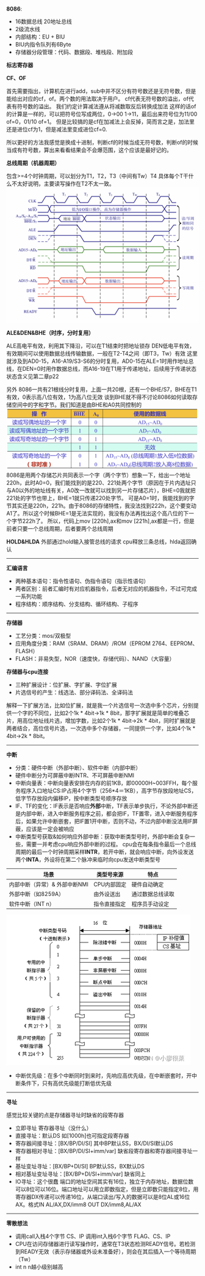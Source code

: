 **8086**:
- 16数据总线 20地址总线 
- 2级流水线
- 内部结构：EU + BIU
- BIU内指令队列有6Byte
- 存储器分段管理：代码、数据段、堆栈段、附加段


**标志寄存器**

**CF、OF**

首先需要指出，计算机在进行add，sub中并不区分有符号数还是无符号数，但是能给出对应的cf，of。两个数的用法取决于用户。
cf代表无符号数的溢出，of代表有符号数的溢出。
我们约定计算减法遵从将减数取反后转换成加法
这样的话of的计算是一样的，可以把符号位写成两位，0->00 1->11，最后出来符号位为11/00 of=0，01/10 of=1。
但是比较搞的是cf在加减法上会反掉，简而言之是，加法里还是进位cf为1，但是减法里变成进位cf=0.

所以更好的方法我感觉是换成十进制，判断cf的时候当成无符号数，判断of的时候当成有符号数，算出来看看结果会不会爆范围，这个应该是最好记的。


**总线周期（机器周期）**

包含>=4个时钟周期，可以划分为T1，T2，T3（中间有Tw）T4
具体每个T干什么不太好说明，主要读写操作在T2不太一致。
![alt text](notes/pictures/8086_1.png)


**ALE&DEN&BHE（时序，分时复用）**

ALE高电平有效，利用其下降沿，可以在T1结束时把地址锁存
DEN低电平有效，有效期间可以使用数据总线传输数据，一般在T2-T4之间（即T3，Tw）有效
这里就涉及到AD0-15，A16-A19/S3-S6的分时复用，AD0-15在ALE=1时用作地址总线，在DEN=0时用作数据总线，而A16-19在T1用于传递地址，后续用于传递状态 状态含义见第二章p22

另外 8086一共有21根线分时复用，上面一共20根，还有一个BHE/S7，BHE在T1有效，0表示高八位有效，1为高八位无效
谈到BHE就不得不讨论8086如何读取存储空间中的字和字节。我们知道是由BHE和A0共同控制的
![alt text](notes/pictures/8086_2.png)
8086是用两个存储芯片共同表示一个字（两个字节）想象一下，给出一个地址220h，此时A0=0，我们能找到的是220、221处两个字节（原因在于片内选址只与A0以外的地址线有关，A0改一改就可以找到另一片存储芯片），BHE=0我就把221处的字节也带上，BHE=1就只传递220处字节。
可是A0=1时，我能找到的字节其实还是220h，221h。由于8086的存储特性，我没法找到222h，这个要变动A1了。所以这个时候BHE=1是无法实现的，我没有办法再找出这个高八位的下一个字节222h了。
所以，代码上mov [220h],ax和mov [221h],ax都是一行，但是前者只要一个总线周期，后者要两个总线周期

**HOLD&HLDA**
外部通过hold输入接管总线的请求 cpu释放三条总线，hlda返回确认

---

**汇编语言**

- 两种基本语句：指令性语句、伪指令语句（指示性语句）
- 两者区别：前者汇编时有对应机器指令，后者无对应的机器指令，不过可完成一系列功能
- 程序结构：顺序结构、分支结构、循环结构、子程序

---

**存储器**

- 工艺分类：mos/双极型
- 应用角度分类：RAM（SRAM、DRAM）/ROM（EPROM 2764、EEPROM、FLASH）
- FLASH：非易失型，NOR（速度快，存储代码）、NAND（大容量）

**存储器与cpu连接**

- 三种扩展设计：位扩展、字扩展、字位扩展
- 片选信号的产生：线选法、部分译码法、全译码法

解释一下扩展方法，比如位扩展，就是我一个片选信号一次选中多个芯片，分别提供一个字的不同位，比如2个1k * 4bit->1k * 8bit，那字扩展就是简单的堆叠芯片，用高位地址线片选，增加字数，比如2个1k * 4bit->2k * 4bit，同时扩展就是两者结合，高位信号片选，一次选中多个存储器，一同提供一个字，比如4个1k * 4bit->2k * 8bit。

---

**中断**

- 分类：硬件中断（外部中断）、软件中断（内部中断）
- 硬件中断分为可屏蔽中断INTR、不可屏蔽中断NMI
- 中断向量表：中断向量表安排在内存的前1KB，即00000H~003FFH，每个服务程序入口地址CS:IP占用4个字节（256*4＝1KB），高字节存放段地址CS，低字节存放段内偏移IP，按中断类型号顺序存放
- IF、TF的变化：IF表示是否响应**外部**中断，TF表示单步执行，不论外部中断还是内部中断，进入中断服务程序之前，都会把IF，TF置零，进入中断服务程序后，如果允许中断嵌套，把IF置1开中断，否则不动，不过内部中断没法用IF屏蔽，应该是一定会被响应
- 中断类型号获取&如何响应外部中断：获取中断类型号时，外部中断会复杂一些，需要一并考虑cpu响应外部中断的过程。
cpu会在每条指令最后一个总线周期的最后一个时钟周期采样**INTR**，若开中断，就会响应中断，向外设发送两个**INTA**，外设将在第二个脉冲来临时向cpu发送中断类型号
  
场景 | 类型号来源 | 特点
| --- | ---- | ------- |
内部中断（异常）& 外部中断NMI | CPU内部固定 | 硬件自动确定
外部中断（如8259A） | 由外设送出 | 通过数据总线读取
软件中断（INT n） | 指令直接指定 | 程序员手动设定

![alt text](notes/pictures/8086_3.png)
- 中断优先级：在多个中断同时到来时，先响应高优先级，在中断嵌套时，开中断条件下，只有高优先级能打断低优先级

---

**寻址**

感觉比较关键的点是存储器寻址时缺省的段寄存器
- 立即寻址 寄存器寻址（没什么）
- 直接寻址：默认DS 如[1000h]也可指定段寄存器
- 寄存器间接寻址：[BX/BP/DI/SI] 其中BP默认SS，BX/DI/SI默认DS
- 寄存器相对寻址：[BX/BP/DI/SI+imm/var] 缺省段寄存器和寄存器间接寻址一样
- 基址变址寻址：[BX/BP+DI/SI] BP默认SS，BX默认DS
- 相对基址变址寻址：[BX/BP+DI/SI+imm/var] 缺省同上
- IO寻址：这个很蠢 端口的地址空间其实有16位，独立于内存地址，数据位数可以8位可以16位。端口地址可以用立即数指定，但是立即数只能指定8位，用寄存器DX传递可以传递16位，从端口读出/写入的数据可以是8位AL或16位AX。格式IN AL/AX,DX/imm8  OUT DX/imm8,AL/AX

---

**零散想法**

- 调用call入栈4个字节 CS、IP
  调用int入栈6个字节 FLAG、CS、IP
- CPU在访问存储器进行读写操作时，通常在T3状态检测READY信号。若检测到READY无效（表示存储器或外设未准备好），则会在其后插入一个等待周期（Tw）
- int n n越小级别越高



